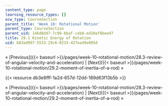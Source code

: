 ```yaml
---
content_type: page
learning_resource_types: []
ocw_type: CourseSection
parent_title: 'Week 10: Rotational Motion'
parent_type: CourseSection
parent_uid: 146d8dd7-7c99-bbaf-ceb8-ed10af8bee47
title: 29.1 Kinetic Energy of Rotation
uid: b83ad997-5533-29c6-0233-437ea49e895d
---
```


« [Previous]({{< baseurl >}}/pages/week-10-rotational-motion/28.3-review-of-angular-velocity-and-acceleration) | [Next]({{< baseurl >}}/pages/week-10-rotational-motion/29.2-moment-of-inertia-of-a-rod) »

{{< resource db3e8fff-1a2d-657d-12dd-189d63f13b5b >}}

« [Previous]({{< baseurl >}}/pages/week-10-rotational-motion/28.3-review-of-angular-velocity-and-acceleration) | [Next]({{< baseurl >}}/pages/week-10-rotational-motion/29.2-moment-of-inertia-of-a-rod) »